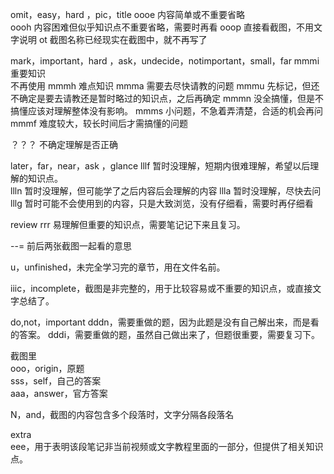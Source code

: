 omit，easy，hard ，pic，title
oooe 内容简单或不重要省略  
oooh 内容困难但似乎知识点不重要省略，需要时再看
ooop 直接看截图，不用文字说明
ot 截图名称已经现实在截图中，就不再写了

mark，important，hard ，ask，undecide，notimportant，small，far
mmmi 重要知识  
不再使用 mmmh 难点知识
mmma 需要去尽快请教的问题
mmmu 先标记，但还不确定是要去请教还是暂时略过的知识点，之后再确定
mmmn 没全搞懂，但是不搞懂应该对理解整体没有影响。
mmms 小问题，不急着弄清楚，合适的机会再问  
mmmf 难度较大，较长时间后才需搞懂的问题

？？？ 不确定理解是否正确

later，far，near，ask ，glance
lllf 暂时没理解，短期内很难理解，希望以后理解的知识点。  
llln 暂时没理解，但可能学了之后内容后会理解的内容
llla 暂时没理解，尽快去问  
lllg 暂时可能不会使用到的内容，只是大致浏览，没有仔细看，需要时再仔细看

review
rrr 易理解但重要的知识点，需要笔记记下来且复习。

--=
前后两张截图一起看的意思

u，unfinished，未完全学习完的章节，用在文件名前。

iiic，incomplete，截图是非完整的，用于比较容易或不重要的知识点，或直接文字总结了。

do,not，important
dddn，需要重做的题，因为此题是没有自己解出来，而是看的答案。
dddi，需要重做的题，虽然自己做出来了，但题很重要，需要复习下。

截图里  
ooo，origin，原题  
sss，self，自己的答案  
aaa，answer，官方答案

N，and，截图的内容包含多个段落时，文字分隔各段落名

extra  
eee，用于表明该段笔记非当前视频或文字教程里面的一部分，但提供了相关知识点。
